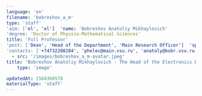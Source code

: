 ```yaml
---
language: 'en'
filename: 'bobreshov_a_m'
type: 'staff'
'aim: ['el', 'el']  'name: 'Bobreshov Anatoliy Mikhaylovich'
'degree: 'Doctor of Physico-Mathematical Sciences'
title: 'Full Professor'
'post: ['Dean', 'Head of the Department', 'Main Research Officer']  'speciality: '(01.04.03) Radiophysics'
'contacts: ['+74732208284', 'phelec@main.vsu.ru', 'anatoly@bobr.vsu.ru']  'avatar:
  - src: '/images/bobreshov_a_m-avatar.jpeg'
title: 'Bobreshov Anatoliy Mikhaylovich - The Head of the Electronics Department'
    type: 'image'

updatedAt: 1568360578
materialType: 'staff'
---
```


